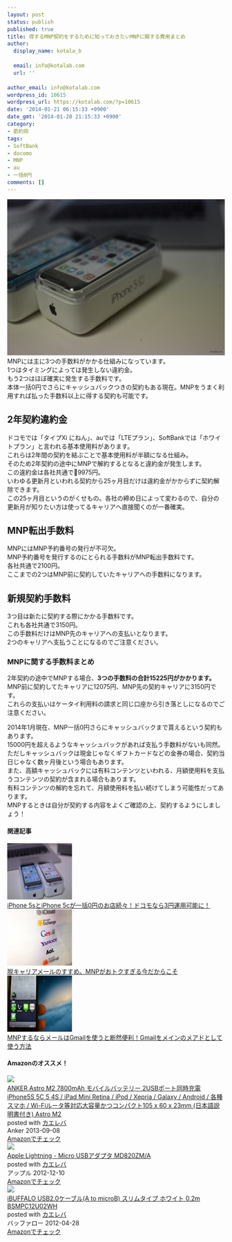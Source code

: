 ```yaml
---
layout: post
status: publish
published: true
title: 得するMNP契約をするために知っておきたいMNPに関する費用まとめ
author:
  display_name: kotala_b

  email: info@kotalab.com
  url: ''

author_email: info@kotalab.com
wordpress_id: 10615
wordpress_url: https://kotalab.com/?p=10615
date: '2014-01-21 06:15:33 +0900'
date_gmt: '2014-01-20 21:15:33 +0900'
category:
- 節約術
tags:
- SoftBank
- docomo
- MNP
- au
- 一括0円
comments: []
---
```

<p><img src="/wp-content/uploads/iphone5s-iphone5c-zeroyen_140120_02-546x361.jpg" alt="iphone5s-iphone5c-zeroyen_140120_02" width="546" height="361" class="alignnone size-large wp-image-10612" /><br />
MNPには主に3つの手数料がかかる仕組みになっています。<br />
1つはタイミングによっては発生しない違約金。<br />
もう2つはほぼ確実に発生する手数料です。<br />
本体一括0円でさらにキャッシュバックつきの契約もある現在。MNPをうまく利用すれば払った手数料以上に得する契約も可能です。<br />
</p>
<!--more-->
<h2>2年契約違約金</h2>
<p>ドコモでは「タイプXi にねん」、auでは「LTEプラン」、SoftBankでは「ホワイトプラン」と言われる基本使用料があります。<br />
これらは2年間の契約を結ぶことで基本使用料が半額になる仕組み。<br />
そのため2年契約の途中にMNPで解約するとなると違約金が発生します。<br />
この違約金は各社共通で9975円。<br />
いわゆる更新月といわれる契約から25ヶ月目だけは違約金がかからずに契約解除できます。<br />
この25ヶ月目というのがくせもの。各社の締め日によって変わるので、自分の更新月が知りたい方は使ってるキャリアへ直接聞くのが一番確実。</p>
<h2>MNP転出手数料</h2>
<p>MNPにはMNP予約番号の発行が不可欠。<br />
MNP予約番号を発行するのにとられる手数料がMNP転出手数料です。<br />
各社共通で2100円。<br />
ここまでの2つはMNP前に契約していたキャリアへの手数料になります。</p>
<h2>新規契約手数料</h2>
<p>3つ目は新たに契約する際にかかる手数料です。<br />
これも各社共通で3150円。<br />
この手数料だけはMNP先のキャリアへの支払いとなります。<br />
2つのキャリアへ支払うことになるのでご注意ください。</p>
<h3>MNPに関する手数料まとめ</h3>
<p>2年契約の途中でMNPする場合、<strong>3つの手数料の合計15225円がかかります。</strong><br />
MNP前に契約してたキャリアに12075円、MNP先の契約キャリアに3150円です。<br />
これらの支払いはケータイ利用料の請求と同じ口座から引き落としになるのでご注意ください。</p>
<p>2014年1月現在、MNP一括0円さらにキャッシュバックまで貰えるという契約もあります。<br />
15000円を超えるようなキャッシュバックがあれば支払う手数料がないも同然。<br />
ただしキャッシュバックは現金じゃなくギフトカードなどの金券の場合、契約当日じゃなく数ヶ月後という場合もあります。<br />
また、高額キャッシュバックには有料コンテンツといわれる、月額使用料を支払うコンテンツの契約が含まれる場合もあります。<br />
有料コンテンツの解約を忘れて、月額使用料を払い続けてしまう可能性だってあります。<br />
MNPするときは自分が契約する内容をよくご確認の上、契約するようにしましょう！</p>
<h4 class="rel">関連記事</h4>
<div class="shht">
<div class="shhtimg"><a href="/iphone5s-iphone5c-zeroyen" target="_blank"><img src="/wp-content/uploads/iphone5s-iphone5c-zeroyen_140120_01-546x361.jpg" alt="" width="150" height="130" /></a></div>
<div class="shhttext"><a href="/iphone5s-iphone5c-zeroyen" target="_blank">iPhone 5sとiPhone 5cが一括0円のお店続々！ドコモなら3円運用可能に！</a><a href="https://b.hatena.ne.jp/entry/https://kotalab.com/iphone5s-iphone5c-zeroyen" target="_blank"><img border="0" src="https://b.hatena.ne.jp/entry/image/https://kotalab.com/iphone5s-iphone5c-zeroyen" alt="" /></a></div>
</div>
<div class="shht">
<div class="shhtimg"><a href="/abandoning-carrier-mail" target="_blank"><img src="/wp-content/uploads/abandoningcarriermail_130915-546x409.jpg" alt="" width="150" height="130" /></a></div>
<div class="shhttext"><a href="/abandoning-carrier-mail" target="_blank">脱キャリアメールのすすめ。MNPがおトクすぎる今だからこそ</a><a href="https://b.hatena.ne.jp/entry/https://kotalab.com/abandoning-carrier-mail" target="_blank"><img border="0" src="https://b.hatena.ne.jp/entry/image/https://kotalab.com/abandoning-carrier-mail" alt="" /></a></div>
</div>
<div class="shht">
<div class="shhtimg"><a href="/gmail-main-mail" target="_blank"><img src="/wp-content/uploads/gmailmainmail_130916-546x361.jpg" alt="" width="150" height="130" /></a></div>
<div class="shhttext"><a href="/gmail-main-mail" target="_blank">MNPするならメールはGmailを使うと断然便利！Gmailをメインのメアドとして使う方法</a><a href="https://b.hatena.ne.jp/entry/https://kotalab.com/gmail-main-mail" target="_blank"><img border="0" src="https://b.hatena.ne.jp/entry/image/https://kotalab.com/gmail-main-mail" alt="" /></a></div>
</div>
<h4 class="aam">Amazonのオススメ！</h4>
<div class="kaerebalink-box">
<div class="kaerebalink-image"><a href="https://www.amazon.co.jp/exec/obidos/ASIN/B00DQ6UU50/same-22/ref=nosim/" rel="nofollow" target="_blank"><img src="https://images-fe.ssl-images-amazon.com/images/I/31RoUmnhpOL._SL160_.jpg" style="border: none;" /></a></div>
<div class="kaerebalink-info">
<div class="kaerebalink-name"><a href="https://www.amazon.co.jp/exec/obidos/ASIN/B00DQ6UU50/same-22/ref=nosim/" rel="nofollow" target="_blank">ANKER Astro M2 7800mAh モバイルバッテリー 2USBポート同時充電 iPhone5S 5C 5 4S / iPad Mini Retina / iPod / Xepria / Galaxy / Android / 各種スマホ / Wi-Fiルータ等対応大容量かつコンパクト105 x 60 x 23mm (日本語説明書付き) Astro M2</a>
<div class="kaerebalink-powered-date">posted with <a href="https://kaereba.com" rel="nofollow" target="_blank">カエレバ</a></div>
</div>
<div class="kaerebalink-detail"> Anker 2013-09-08    </div>
<div class="kaerebalink-link1">
<div class="shoplinkamazon"><a href="https://www.amazon.co.jp/gp/search?keywords=iPhone5S&__mk_ja_JP=%83J%83%5E%83J%83i&tag=same-22" rel="nofollow" target="_blank" title="アマゾン" >Amazonでチェック</a></div>
</div>
</div>
<div class="booklink-footer"></div>
</div>
<div class="kaerebalink-box">
<div class="kaerebalink-image"><a href="https://www.amazon.co.jp/exec/obidos/ASIN/B009LKSJS0/same-22/ref=nosim/" rel="nofollow" target="_blank"><img src="https://images-fe.ssl-images-amazon.com/images/I/11oaZzGji8L._SL160_.jpg" style="border: none;" /></a></div>
<div class="kaerebalink-info">
<div class="kaerebalink-name"><a href="https://www.amazon.co.jp/exec/obidos/ASIN/B009LKSJS0/same-22/ref=nosim/" rel="nofollow" target="_blank">Apple Lightning - Micro USBアダプタ MD820ZM/A</a>
<div class="kaerebalink-powered-date">posted with <a href="https://kaereba.com" rel="nofollow" target="_blank">カエレバ</a></div>
</div>
<div class="kaerebalink-detail"> アップル 2012-12-10    </div>
<div class="kaerebalink-link1">
<div class="shoplinkamazon"><a href="https://www.amazon.co.jp/gp/search?keywords=MD820ZM%2FA&__mk_ja_JP=%83J%83%5E%83J%83i&tag=same-22" rel="nofollow" target="_blank" title="アマゾン" >Amazonでチェック</a></div>
</div>
</div>
<div class="booklink-footer"></div>
</div>
<div class="kaerebalink-box">
<div class="kaerebalink-image"><a href="https://www.amazon.co.jp/exec/obidos/ASIN/B007TP4J92/same-22/ref=nosim/" rel="nofollow" target="_blank"><img src="https://images-fe.ssl-images-amazon.com/images/I/31IA7I4QlPL._SL160_.jpg" style="border: none;" /></a></div>
<div class="kaerebalink-info">
<div class="kaerebalink-name"><a href="https://www.amazon.co.jp/exec/obidos/ASIN/B007TP4J92/same-22/ref=nosim/" rel="nofollow" target="_blank">iBUFFALO USB2.0ケーブル(A to microB) スリムタイプ ホワイト 0.2m BSMPC12U02WH</a>
<div class="kaerebalink-powered-date">posted with <a href="https://kaereba.com" rel="nofollow" target="_blank">カエレバ</a></div>
</div>
<div class="kaerebalink-detail"> バッファロー 2012-04-28    </div>
<div class="kaerebalink-link1">
<div class="shoplinkamazon"><a href="https://www.amazon.co.jp/gp/search?keywords=USB2.0&__mk_ja_JP=%83J%83%5E%83J%83i&tag=same-22" rel="nofollow" target="_blank" title="アマゾン" >Amazonでチェック</a></div>
</div>
</div>
<div class="booklink-footer"></div>
</div>
